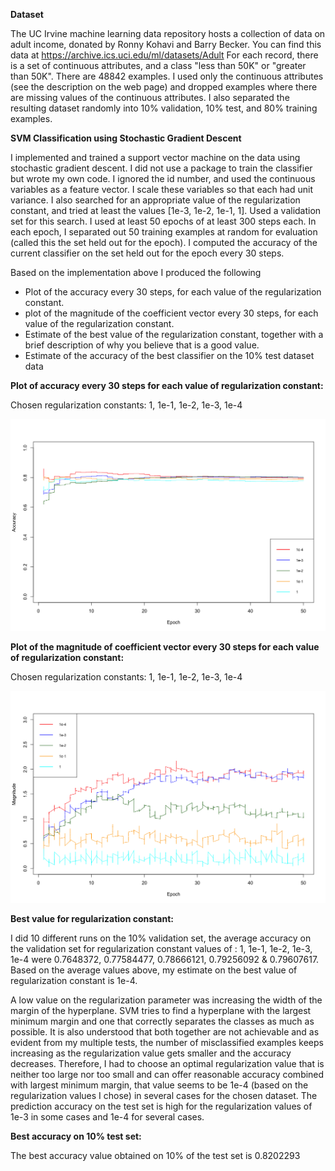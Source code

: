 **Dataset**

The UC Irvine machine learning data repository hosts a collection of data on adult income, donated by Ronny Kohavi and Barry Becker. You can find this data at https://archive.ics.uci.edu/ml/datasets/Adult For each record, there is a set of continuous attributes, and a class "less than 50K" or "greater than 50K". There are 48842 examples. I used only the continuous attributes (see the description on the web page) and dropped examples where there are missing values of the continuous attributes. I also separated the resulting dataset randomly into 10% validation, 10% test, and 80% training examples.

**SVM Classification using Stochastic Gradient Descent**

I implemented and trained a support vector machine on the data using stochastic gradient descent. I did not use a package to train the classifier but wrote my own code. I ignored the id number, and used the continuous variables as a feature vector. I scale these variables so that each had unit variance. I also searched for an appropriate value of the regularization constant, and tried at least the values [1e-3, 1e-2, 1e-1, 1]. Used a validation set for this search. I used at least 50 epochs of at least 300 steps each. In each epoch, I separated out 50 training examples at random for evaluation (called this the set held out for the epoch). I computed the accuracy of the current classifier on the set held out for the epoch every 30 steps.

Based on the implementation above I produced the following

+ Plot of the accuracy every 30 steps, for each value of the regularization constant.
+ plot of the magnitude of the coefficient vector every 30 steps, for each value of the regularization constant.
+ Estimate of the best value of the regularization constant, together with a brief description of why you believe that is a good value.
+ Estimate of the accuracy of the best classifier on the 10% test dataset data

**Plot of accuracy every 30 steps for each value of regularization constant:**

Chosen regularization constants: 1, 1e-1, 1e-2, 1e-3, 1e-4

<img src="Epoch_vs_Accuracy_6.png">

**Plot of the magnitude of coefficient vector every 30 steps for each value of regularization constant:**

Chosen regularization constants: 1, 1e-1, 1e-2, 1e-3, 1e-4

<img src="Epoch_vs_Magnitude_6.png">

**Best value for regularization constant:**

I did 10 different runs on the 10% validation set, the average accuracy on the validation set for regularization constant values of : 1, 1e-1, 1e-2, 1e-3, 1e-4 were 0.7648372, 0.77584477, 0.78666121, 0.79256092 & 0.79607617. Based on the average values above, my estimate on the best value of regularization constant is 1e-4. 

A low value on the regularization parameter was increasing the width of the margin of the hyperplane. SVM tries to find a hyperplane with the largest minimum margin and one that correctly separates the classes as much as possible. It is also understood that both together are not achievable and as evident from my multiple tests, the number of misclassified examples keeps increasing as the regularization value gets smaller and the accuracy decreases. Therefore, I had to choose an optimal regularization value that is neither too large nor too small and can offer reasonable accuracy combined with largest minimum margin, that value seems to be 1e-4 (based on the regularization values I chose) in several cases for the chosen dataset. The prediction accuracy on the test set is high for the regularization values of 1e-3 in some cases and 1e-4 for several cases.  

**Best accuracy on 10% test set:**

The best accuracy value obtained on 10% of the test set is 0.8202293
